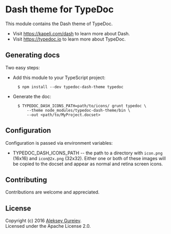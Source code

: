 # Dash theme for TypeDoc

This module contains the Dash theme of TypeDoc.
* Visit https://kapeli.com/dash to learn more about Dash.
* Visit https://typedoc.io to learn more about TypeDoc.


## Generating docs

Two easy steps:

* Add this module to your TypeScript project:

        $ npm install --dev typedoc-dash-theme typedoc

* Generate the doc:

        $ TYPEDOC_DASH_ICONS_PATH=path/to/icons/ grunt typedoc \
            --theme node_modules/typedoc-dash-theme/bin \
            --out <path/to/MyProject.docset>


## Configuration

Configuration is passed via environment variables:

* TYPEDOC_DASH_ICONS_PATH -- the path to a directory with `icon.png`
  (16x16) and `icon@2x.png` (32x32). Either one or both of these images
  will be copied to the docset and appear as normal and retina screen icons.


## Contributing

Contributions are welcome and appreciated.


## License

Copyright (c) 2016 [Aleksey Gureiev](http://noizeramp.com).<br>
Licensed under the Apache License 2.0.
